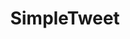 ---
layout: ../../layouts/ProjectLayout.astro
title: SimpleTweet
date:
projectRole:
intro:
image:
  url:
  alt: "Temporary"
problem:
solution:
projectResults:
techTitle: "Technologies"
tech:
tools:
processTitle: "Software Development Process"
process:
reflection: 
---